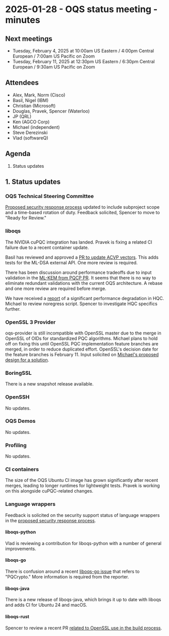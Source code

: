 # 2025-01-28 - OQS status meeting - minutes

## Next meetings

- Tuesday, February 4, 2025 at 10:00am US Eastern / 4:00pm Central European / 7:00am US Pacific on Zoom
- Tuesday, February 11, 2025 at 12:30pm US Eastern / 6:30pm Central European / 9:30am US Pacific on Zoom

## Attendees

- Alex, Mark, Norm (Cisco)
- Basil, Nigel (IBM)
- Christian (Microsoft)
- Douglas, Pravek, Spencer (Waterloo)
- JP (QRL)
- Ken (AGCO Corp)
- Michael (independent)
- Steve Derezinski
- Vlad (softwareQ)

## Agenda

1. Status updates

## 1. Status updates

### OQS Technical Steering Committee

[Proposed security response process](https://github.com/open-quantum-safe/tsc/pull/124) updated to include subproject scope and a time-based rotation of duty.
Feedback solicited, Spencer to move to "Ready for Review."

### liboqs

The NVIDIA cuPQC integration has landed.
Pravek is fixing a related CI failure due to a recent container update.

Basil has reviewed and approved a [PR to update ACVP vectors](https://github.com/open-quantum-safe/liboqs/pull/2051).
This adds tests for the ML-DSA external API.
One more review is required.

There has been discussion around performance tradeoffs due to input validation in the [ML-KEM from PQCP PR](https://github.com/open-quantum-safe/liboqs/pull/2041).
It seems that there is no way to eliminate redundant validations with the current OQS architecture.
A rebase and one more review are required before merge.

We have received a [report](https://github.com/open-quantum-safe/liboqs/issues/2047) of a significant performance degradation in HQC.
Michael to review noregress script.
Spencer to investigate HQC specifics further.

### OpenSSL 3 Provider

oqs-provider is still incompatible with OpenSSL master due to the merge in OpenSSL of OIDs for standardized PQC algorithms.
Michael plans to hold off on fixing this until OpenSSL PQC implementation feature branches are merged, in order to reduce duplicated effort.
OpenSSL's decision date for the feature branches is February 11.
Input solicited on [Michael's proposed design for a solution](https://github.com/open-quantum-safe/oqs-provider/discussions/625).

### BoringSSL

There is a new snapshot release available.

### OpenSSH

No updates.

### OQS Demos

No updates.

### Profiling

No updates.

### CI containers

The size of the OQS Ubuntu CI image has grown significantly after recent merges, leading to longer runtimes for lightweight tests.
Pravek is working on this alongside cuPQC-related changes.

### Language wrappers

Feedback is solicited on the security support status of language wrappers in the [proposed security response process](https://github.com/open-quantum-safe/tsc/pull/124).

#### liboqs-python
Vlad is reviewing a contribution for liboqs-python with a number of general improvements.

#### liboqs-go
There is confusion around a recent [liboqs-go issue](https://github.com/open-quantum-safe/liboqs-go/issues/46) that refers to "PQCrypto."
More information is required from the reporter.

#### liboqs-java
There is a new release of liboqs-java, which brings it up to date with liboqs and adds CI for Ubuntu 24 and macOS.

#### liboqs-rust
Spencer to review a recent PR [related to OpenSSL use in the build process](https://github.com/open-quantum-safe/liboqs-rust/pull/275).
